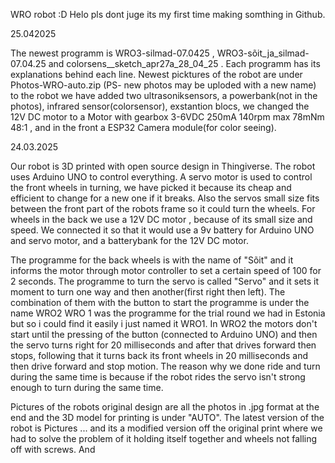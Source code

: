 WRO robot  :D
Helo pls dont juge its my first time making somthing in Github.


25.042025

The newest programm is WRO3-silmad-07.0425 , WRO3-sõit_ja_silmad-07.04.25 and colorsens__sketch_apr27a_28_04_25 .
Each programm has its explanations behind each line.
Newest picktures of the robot are under Photos-WRO-auto.zip (PS- new photos may be uploded with a new name)
to the robot we have added two ultrasoniksensors, a powerbank(not in the photos), infrared sensor(colorsensor), exstantion blocs, we changed the 12V DC motor to a Motor with gearbox 3-6VDC 250mA 140rpm max 78mNm 48:1 , and in the front a ESP32 Camera module(for color seeing).


24.03.2025

Our robot is 3D printed with open source design in Thingiverse. The robot uses Arduino UNO to control everything.
A servo motor is used to control the front wheels in turning, we have picked it because its cheap and efficient to change for a new one if it breaks.
Also the servos small size fits between the front part of the robots frame so it could turn the wheels.
For wheels in the back we use a 12V DC motor , because of its small size and speed.
We connected it so that it would use a 9v battery for Arduino UNO and servo motor, and a batterybank for the 12V DC motor.

The programme for the back wheels is with the name of "Sõit" and it informs the motor through motor controller to set a certain speed of 100 for 2 seconds.
The programme to turn the servo is called "Servo" and it sets it moment to turn one way and then another(first right then left).
The combination of them with the button to start the programme is under the name WRO2
WRO 1 was the programme for the trial round we had in Estonia but so i could find it easily i just named it WRO1.
In WRO2 the motors don't start until the pressing of the button (connected to Arduino UNO) and then the servo turns right for 20 milliseconds and after that drives forward then stops,
following that it turns back its front wheels in 20 milliseconds and then drive forward and stop motion.
The reason why we done ride and turn during the same time is because if the robot rides the servo isn't strong enough to turn during the same time.

Pictures of the robots original design are all the photos in .jpg format at the end and the 3D model for printing is under "AUTO". 
The latest version of the robot is Pictures ... and its a modified version off the original print where we had to solve the problem of it holding itself together and wheels not falling off with screws. And 
